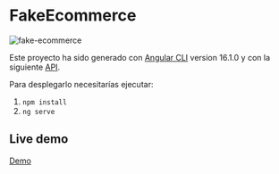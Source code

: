 # FakeEcommerce

![fake-ecommerce](https://fake-ecommerce-antonio.netlify.app/assets/localhost_4200_.png)

Este proyecto ha sido generado con [Angular CLI](https://github.com/angular/angular-cli) version 16.1.0 y con la siguiente [API](https://dummyjson.com/).

Para desplegarlo necesitarías ejecutar:

1. `npm install`
2. `ng serve`

## Live demo

[Demo](https://fake-ecommerce-antonio.netlify.app/)
